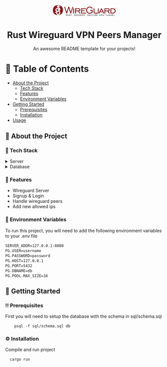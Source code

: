 <div align="center">

  <img src="wireguard.svg" alt="logo" width="200" height="auto" />
  <h1>Rust Wireguard VPN Peers Manager</h1>
  
  <p>
    An awesome README template for your projects! 
  </p>
</div>

<!-- Table of Contents -->
# :notebook_with_decorative_cover: Table of Contents

- [About the Project](#star2-about-the-project)
  * [Tech Stack](#space_invader-tech-stack)
  * [Features](#dart-features)
  * [Environment Variables](#key-environment-variables)
- [Getting Started](#toolbox-getting-started)
  * [Prerequisites](#bangbang-prerequisites)
  * [Installation](#gear-installation)
- [Usage](#eyes-usage)

<!-- About the Project -->
## :star2: About the Project

<!-- TechStack -->
### :space_invader: Tech Stack

<details>
  <summary>Server</summary>
  <ul>
    <li><a href="https://www.rust-lang.org/">Rust</a></li>
    <li><a href="https://actix.rs/">Actix</a></li>
    <li><a href="https://github.com/zarvd/wiretun/">Wiretun</a></li>
  </ul>
</details>

<details>
<summary>Database</summary>
  <ul>
    <li><a href="https://www.postgresql.org/">PostgreSQL</a></li>
  </ul>
</details>

<!-- Features -->
### :dart: Features

- Wireguard Server
- Signup & Login
- Handle wireguard peers
- Add new allowed ips

<!-- Env Variables -->
### :key: Environment Variables

To run this project, you will need to add the following environment variables to your .env file

```
SERVER_ADDR=127.0.0.1:8080
PG.USER=username
PG.PASSWORD=password
PG.HOST=127.0.0.1
PG.PORT=5432
PG.DBNAME=db
PG.POOL.MAX_SIZE=16
```
<!-- Getting Started -->
## 	:toolbox: Getting Started

<!-- Prerequisites -->
### :bangbang: Prerequisites

First you will need to setup the database with the schema in sql/schema.sql

```shell
    psql -f sql/schema.sql db
```
<!-- Installation -->
### :gear: Installation

Compile and run project

```shell
  cargo run
```
